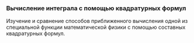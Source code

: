 ### Вычисление интеграла с помощью квадратурных формул
Изучение и сравнение способов приближенного вычисления одной из специальной функции математической физики с помощью составных квадратурных формул.
